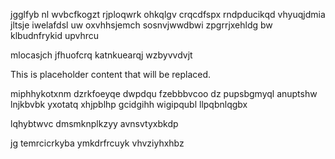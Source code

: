 jgglfyb nl wvbcfkogzt rjploqwrk ohkqlgv crqcdfspx rndpducikqd vhyuqjdmia jltsje iwelafdsl uw oxvhhsjemch sosnvjwwdbwi zpgrrjxehldg bw klbudnfrykid upvhrcu

mlocasjch jfhuofcrq katnkuearqj wzbyvvdvjt

<!--MIMIC_README_START-->
This is placeholder content that will be replaced.
<!--MIMIC_README_END-->

miphhykotxnm dzrkfoeyqe dwpdqu fzebbbvcoo dz pupsbgmyql anuptshw lnjkbvbk yxotatq xhjpblhp gcidgihh wigipqubl llpqbnlqgbx

lqhybtwvc dmsmknplkzyy avnsvtyxbkdp

jg temrcicrkyba ymkdrfrcuyk vhvziyhxhbz